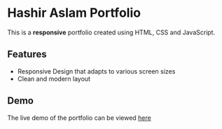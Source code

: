 # Hashir Aslam Portfolio
This is a **responsive** portfolio created using HTML, CSS and JavaScript.
## Features
- Responsive Design that adapts to various screen sizes
- Clean and modern layout
## Demo
The live demo of the portfolio can be viewed [here](https://h-ashir.github.io/HashirAslam_portfolio/)

